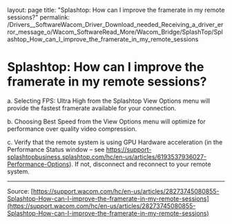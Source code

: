 layout: page
title: "Splashtop: How can I improve the framerate in my remote sessions?"
permalink: /Drivers__SoftwareWacom_Driver_Download_needed_Receiving_a_driver_error_message_o/Wacom_SoftwareRead_More/Wacom_Bridge/SplashTop/Splashtop_How_can_I_improve_the_framerate_in_my_remote_sessions

# Splashtop: How can I improve the framerate in my remote sessions?

a. Selecting FPS: Ultra High from the Splashtop View Options menu will provide the fastest framerate available for your connection.


b. Choosing Best Speed from the View Options menu will optimize for performance over quality video compression.


c. Verify that the remote system is using GPU Hardware acceleration (in the Performance Status window – see https://support-splashtopbusiness.splashtop.com/hc/en-us/articles/6193537936027-Performance-Options). If not, disconnect and reconnect to your remote system.

---
Source: [https://support.wacom.com/hc/en-us/articles/28273745080855-Splashtop-How-can-I-improve-the-framerate-in-my-remote-sessions](https://support.wacom.com/hc/en-us/articles/28273745080855-Splashtop-How-can-I-improve-the-framerate-in-my-remote-sessions)
